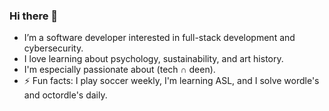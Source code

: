 ### Hi there 👋

- I’m a software developer interested in full-stack development and cybersecurity.
- I love learning about psychology, sustainability, and art history.
- I'm especially passionate about (tech ∩ deen). 
- ⚡ Fun facts: I play soccer weekly, I'm learning ASL, and I solve wordle's and octordle's daily. 



<!--
**safaal28/safaal28** is a ✨ _special_ ✨ repository because its `README.md` (this file) appears on your GitHub profile.

Here are some ideas to get you started:

- 🔭 I’m currently working on ...
- 👯 I’m looking to collaborate on ...
- 🤔 I’m looking for help with ...
- 💬 Ask me about ...
- 📫 How to reach me: ...
- ⚡ Fun fact: ...
-->
